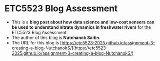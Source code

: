 
# ETC5523 Blog Assessment

* This is a **blog post about how data science and low-cost sensors can be used to understand nitrate dynamics in freshwater rivers** for the ETC5523 Blog Assessment. 
* The author of this blog is **Nutchanok Saitin**.
* The URL for this blog is [https://etc5523-2025.github.io/assignment-3-creating-a-blog-NutchanokS/](https://etc5523-2025.github.io/assignment-3-creating-a-blog-NutchanokS/)
